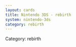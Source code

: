 ```yaml
---
layout: cards
title: Nintendo 3DS - rebirth
system: nintendo-3ds
category: rebirth
---
```

<div class="alert alert-secondary mb-4"><span class="i18n innerHTML-category">Category: </span><span class="i18n innerHTML-cat-rebirth">rebirth</span></div>
